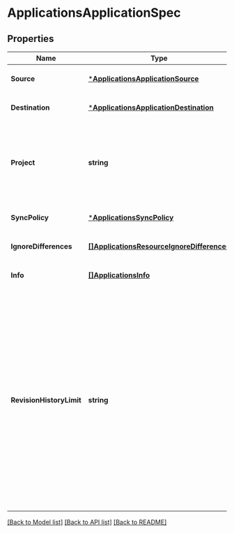 # ApplicationsApplicationSpec

## Properties
Name | Type | Description | Notes
------------ | ------------- | ------------- | -------------
**Source** | [***ApplicationsApplicationSource**](applicationsApplicationSource.md) |  | [optional] [default to null]
**Destination** | [***ApplicationsApplicationDestination**](applicationsApplicationDestination.md) |  | [optional] [default to null]
**Project** | **string** | Project is a reference to the project this application belongs to. The empty string means that application belongs to the &#x27;default&#x27; project. | [optional] [default to null]
**SyncPolicy** | [***ApplicationsSyncPolicy**](applicationsSyncPolicy.md) |  | [optional] [default to null]
**IgnoreDifferences** | [**[]ApplicationsResourceIgnoreDifferences**](applicationsResourceIgnoreDifferences.md) |  | [optional] [default to null]
**Info** | [**[]ApplicationsInfo**](applicationsInfo.md) |  | [optional] [default to null]
**RevisionHistoryLimit** | **string** | RevisionHistoryLimit limits the number of items kept in the application&#x27;s revision history, which is used for informational purposes as well as for rollbacks to previous versions. This should only be changed in exceptional circumstances. Setting to zero will store no history. This will reduce storage used. Increasing will increase the space used to store the history, so we do not recommend increasing it. Default is 10. | [optional] [default to null]

[[Back to Model list]](../README.md#documentation-for-models) [[Back to API list]](../README.md#documentation-for-api-endpoints) [[Back to README]](../README.md)

